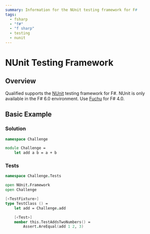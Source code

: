 ```yaml
---
summary: Information for the NUnit testing framework for F#
tags:
  - fsharp
  - "f#"
  - "f sharp"
  - testing
  - nunit
---
```


# NUnit Testing Framework

## Overview

Qualified supports the [NUnit](https://learn.microsoft.com/en-us/dotnet/core/testing/unit-testing-fsharp-with-nunit) testing framework for F#. NUnit is only available in the F# 6.0 environment. Use [Fuchu](/reference/languages/fsharp/fuchu) for F# 4.0.

## Basic Example

### Solution

```fsharp
namespace Challenge

module Challenge =
    let add a b = a + b
```

### Tests

```fsharp
namespace Challenge.Tests

open NUnit.Framework
open Challenge

[<TestFixture>]
type TestClass () =
    let add = Challenge.add

    [<Test>]
    member this.TestAddsTwoNumbers() =
        Assert.AreEqual(add 1 2, 3)
```
